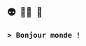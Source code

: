 ## [](#️️️)<g-emoji class="g-emoji" alias="alien" fallback-src="https://github.githubassets.com/images/icons/emoji/unicode/1f47d.png">👽️</g-emoji>  <g-emoji class="g-emoji" alias="woman_shrugging" fallback-src="https://github.githubassets.com/images/icons/emoji/unicode/1f937-2640.png">🤷‍♀️</g-emoji>  <g-emoji class="g-emoji" alias="smoking" fallback-src="https://github.githubassets.com/images/icons/emoji/unicode/1f6ac.png">🚬</g-emoji>

### <samp>> Bonjour monde !</samp>
